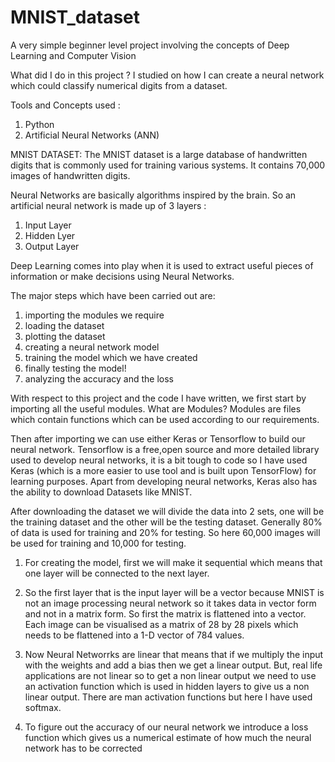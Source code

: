 # MNIST_dataset

A very simple beginner level project involving the concepts of Deep Learning and Computer Vision

What did I do in this project ?
I studied on how I can create a neural network which could classify numerical digits from a dataset. 

Tools and Concepts used :
1. Python 
2. Artificial Neural Networks (ANN)

MNIST DATASET: The MNIST dataset is a large database of handwritten digits that is commonly used for training various systems. It contains 70,000 images of handwritten digits. 

Neural Networks are basically algorithms inspired by the brain. So an artificial neural network is made up of 3 layers :
1. Input Layer 
2. Hidden Lyer 
3. Output Layer 

Deep Learning comes into play when it is used to extract useful pieces of information or make decisions using Neural Networks. 

The major steps which have been carried out are: 
1. importing the modules we require
2. loading the dataset 
3. plotting the dataset 
4. creating a neural network model 
5. training the model which we have created 
6. finally testing the model! 
7. analyzing the accuracy and the loss 

With respect to this project and the code I have written, we first start by importing all the useful modules.
What are Modules?
Modules are files which contain functions which can be used according to our requirements. 

Then after importing we can use either Keras or Tensorflow to build our neural network. 
Tensorflow is a free,open source and more detailed library used to develop neural networks, it is a bit tough to code so I have used Keras (which is a more easier to use tool and is built upon TensorFlow) for learning purposes. Apart from developing neural networks, Keras also has the ability to download Datasets like MNIST. 

After downloading the dataset we will divide the data into 2 sets, one will be the training dataset and the other will be the testing dataset. Generally 80% of data is used for training and 20% for testing. 
So here 60,000 images will be used for training and 10,000 for testing.

1. For creating the model, first we will make it sequential which means that one layer will be connected to the next layer. 

2. So the first layer that is the input layer will be a vector because MNIST is not an image processing neural network so it takes data in vector form and not in a matrix form. So first the matrix is flattened into a vector. Each image can be visualised as a matrix of 28 by 28 pixels which needs to be flattened into a 1-D vector of 784 values. 

3. Now Neural Networrks are linear that means that if we multiply the input with the weights and add a bias then we get a linear output. But, real life applications are not linear so to get a non linear output we need to use an activation function which is used in hidden layers to give us a non linear output. There are man activation functions but here I have used softmax. 

4. To figure out the accuracy of our neural network we introduce a loss function which gives us a numerical estimate of how much the neural network has to be corrected   
